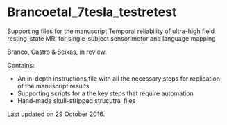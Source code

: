 # Brancoetal_7tesla_testretest
Supporting files for the manuscript
Temporal reliability of ultra-high field resting-state MRI for single-subject sensorimotor and language mapping

Branco, Castro & Seixas, in review. 

Contains:
- An in-depth instructions file with all the necessary steps for replication of the manuscript results
- Supporting scripts for a the key steps that require automation
- Hand-made skull-stripped strucutral files

Last updated on 29 October 2016. 
